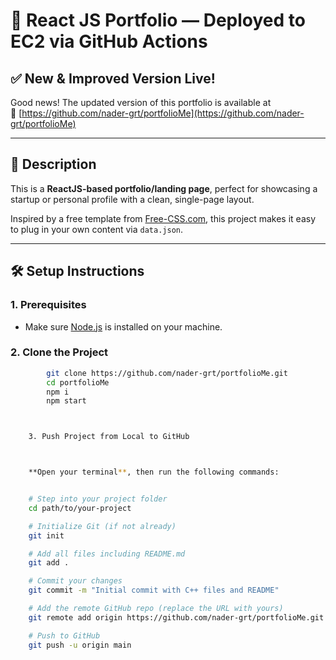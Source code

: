 # 🚀 React JS Portfolio — Deployed to EC2 via GitHub Actions

## ✅ New & Improved Version Live!

Good news! The updated version of this portfolio is available at  
🔗 [https://github.com/nader-grt/portfolioMe](https://github.com/nader-grt/portfolioMe)

---

## 📄 Description

This is a **ReactJS-based portfolio/landing page**, perfect for showcasing a startup or personal profile with a clean, single-page layout.

Inspired by a free template from [Free-CSS.com](https://www.free-css.com/assets/files/free-css-templates/preview/page234/interact/), this project makes it easy to plug in your own content via `data.json`.

---

## 🛠 Setup Instructions

### 1. Prerequisites

- Make sure [Node.js](https://nodejs.org/) is installed on your machine.

### 2. Clone the Project

```bash
        git clone https://github.com/nader-grt/portfolioMe.git
        cd portfolioMe
        npm i
        npm start



    3. Push Project from Local to GitHub



    **Open your terminal**, then run the following commands:


    # Step into your project folder
    cd path/to/your-project

    # Initialize Git (if not already)
    git init

    # Add all files including README.md
    git add .

    # Commit your changes
    git commit -m "Initial commit with C++ files and README"

    # Add the remote GitHub repo (replace the URL with yours)
    git remote add origin https://github.com/nader-grt/portfolioMe.git

    # Push to GitHub
    git push -u origin main

